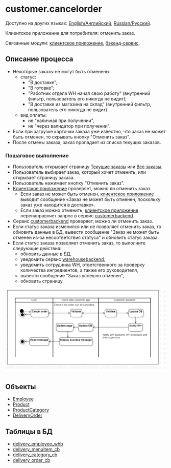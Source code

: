# customer.cancelorder

Доступно на других языках: [English/Английский](cancelorder.md), [Russian/Русский](cancelorder.ru.md). 

Клиентское приложение для потребителя: отменить заказ.

Связанные модули: [клиентское приложение](../../frontend/customerclient.md), [бэкенд-сервис](../../backend/customerbackend.md).

## Описание процесса

- Некоторые заказы не могут быть отменены: 
    - статус: 
       - "В доставке", 
       - "В готовке"; 
       - "Работник отдела WH начал свою работу" (внутренний фильтр, пользователь его никогда не видит);
       - "В доставке из магазина на склад" (внутренний фильтр, пользователь его никогда не видит).
    - вид оплаты: 
       - не "наличная при получении", 
       - не "через валидатор при получении".
- Если при загрузке карточки заказа уже известно, что заказ не может быть отменен, то скрывать кнопку "Отменить заказ".
- После отмены заказа, заказ пропадает из списка текущих заказов.

### Пошаговое выполнение

- Пользователь открывает страницу [Текущие заказы](pendingorders.ru.md) или [Все заказы](orders.ru.md).
- Пользователь выбирает заказ, который хочет отменить, или открывает страницу заказа.
- Пользователь нажимает кнопку "Отменить заказ".
- [Клиентское приложение](../../frontend/customerclient.ru.md) проверяет, можно ли отменить заказ.
    - Если заказ не может быть отменен, [клиентское приложение](../../frontend/customerclient.ru.md) выводит сообщение «Заказ не может быть отменен, поскольку заказ уже находится в доставке».
    - Если заказ можно отменить, [клиентское приложение](../../frontend/customerclient.ru.md) перенаправляет запрос в сервис [customerbackend](../../backend/customerbackend.ru.md).
- Сервис [customerbackend](../../backend/customerbackend.ru.md) проверяет, можно ли отменить заказ.
- Если статус заказа изменился или не позволяет отменить заказ, то обновить данные в БД, вывести сообщение "Заказ не может быть отменен из-за несоответствия статуса" и обновить статус заказа.
- Если статус заказа позволяет отменить заказ, то выполните следующие действия:
    - обновить данные в БД,
    - уведомить сервис [warehousebackend](../../backend/warehousebackend.ru.md),
    - уведомить сотрудника WH, ответственного за проверку количества ингредиентов, а также его руководителя,
    - вывести сообщение "Заказ успешно отменен",
    - обновить страницу.

![customer.cancelorder](../../img/activitydiagrams/customer.cancelorder.png)

## Объекты 

- [Employee](https://github.com/alexeysp11/workflow-lib/blob/main/docs/Models/Business/InformationSystem/Employee.md)
- [Product](https://github.com/alexeysp11/workflow-lib/blob/main/docs/Models/Business/Products/Product.md)
- [ProductCategory](https://github.com/alexeysp11/workflow-lib/blob/main/docs/Models/Business/Products/ProductCategory.md)
- [DeliveryOrder](https://github.com/alexeysp11/workflow-lib/blob/main/docs/Models/Business/BusinessDocuments/DeliveryOrder.md)

## Таблицы в БД

- [delivery_employee_whb](../../dbtables/warehouse/delivery_employee_whb.md)
- [delivery_menuitem_cb](../../dbtables/customer/delivery_menuitem_cb.md)
- [delivery_category_cb](../../dbtables/customer/delivery_category_cb.md)
- [delivery_order_cb](../../dbtables/customer/delivery_order_cb.md)
